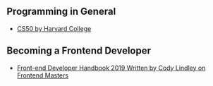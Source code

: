 ## **Programming in General**
- [CS50 by Harvard College](https://cs50.harvard.edu/college/2021/fall/)

## **Becoming a Frontend Developer**
- [Front-end Developer Handbook 2019 Written by Cody Lindley on Frontend Masters](https://frontendmasters.com/guides/front-end-handbook/2019/)
